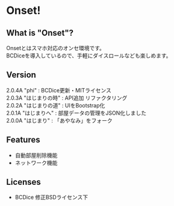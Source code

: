 # Onset!

## What is "Onset"?
Onsetとはスマホ対応のオンセ環境です。  
BCDiceを導入しているので、手軽にダイスロールなども楽しめます。 

## Version
2.0.4A "phi" : BCDice更新・MITライセンス  
2.0.3A "はじまりの時" : API追加 リファクタリング  
2.0.2A "はじまりの道" : UIをBootstrap化  
2.0.1A "はじまりへ"   : 部屋データの管理をJSON化しました  
2.0.0A "はじまり"     : 「あやなみ」をフォーク  

## Features
+ 自動部屋削除機能
+ ネットワーク機能

## Licenses
+ BCDice 修正BSDライセンス下
